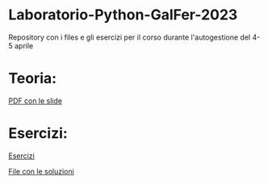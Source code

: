 # Laboratorio-Python-GalFer-2023
Repository con i files e gli esercizi per il corso durante l'autogestione del 4-5 aprile

# Teoria:
[PDF con le slide](https://github.com/Bolli1618/Laboratorio-Python-GalFer-2023/blob/main/THE%20PYTHON%20BASICS.pdf)

# Esercizi:
[Esercizi](https://github.com/Bolli1618/Laboratorio-Python-GalFer-2023/blob/main/esercizi.md)

[File con le soluzioni](https://github.com/Bolli1618/Laboratorio-Python-GalFer-2023/blob/main/esercizi_con_soluzioni.md)
